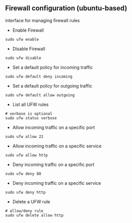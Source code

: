 ## Firewall configuration (ubuntu-based)
interface for managing firewall rules

- Enable Firewall
```
sudo ufw enable
```

- Disable Firewall
```
sudo ufw disable
```

- Set a default policy for incoming traffic
```
sudo ufw default deny incoming
```

- Set a default policy for outgoing traffic
```
sudo ufw default allow outgoing
```

- List all UFW rules
```
# verbose is optional
sudo ufw status verbose
```

- Allow incoming traffic on a specific port
```
sudo ufw allow 22
```

- Allow incoming traffic on a specific service
```
sudo ufw allow http
```

- Deny incoming traffic on a specific port
```
sudo ufw deny 80
```

- Deny incoming traffic on a specific service
```
sudo ufw deny http
```

- Delete a UFW rule
```
# allow/deny rule
sudo ufw delete allow http
```
